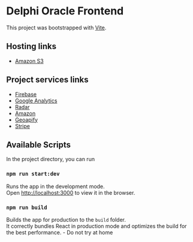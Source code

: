 # Delphi Oracle Frontend

This project was bootstrapped with [Vite](https://vite.dev/guide/).

## Hosting links

- [Amazon S3](http://thedelphioracle.com/)

## Project services links

- [Firebase](https://console.firebase.google.com/u/1/project/astro-gpt-eb9ee/overview)
- [Google Analytics](https://analytics.google.com/analytics/web/?authuser=1#/p423910202/reports/intelligenthome)
- [Radar](https://radar.com/dashboard?project=65d2074f7e7bd12d33f8c27d&live=false)
- [Amazon](https://s3.console.aws.amazon.com/s3/home?region=eu-central-1)
- [Geoapify](https://myprojects.geoapify.com/projects)
- [Stripe](https://dashboard.stripe.com/test/dashboard)

## Available Scripts

In the project directory, you can run

### `npm run start:dev`

Runs the app in the development mode.\
Open [http://localhost:3000](http://localhost:3000) to view it in the browser.

### `npm run build`

Builds the app for production to the `build` folder.\
It correctly bundles React in production mode and optimizes the build for the best performance. - Do not try at home

